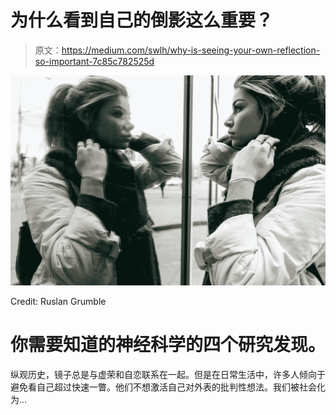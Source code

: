 # 为什么看到自己的倒影这么重要？

> 原文：<https://medium.com/swlh/why-is-seeing-your-own-reflection-so-important-7c85c782525d>

![](img/1868f46144fff1620caeb1befa72c270.png)

Credit: Ruslan Grumble

# 你需要知道的神经科学的四个研究发现。

纵观历史，镜子总是与虚荣和自恋联系在一起。但是在日常生活中，许多人倾向于避免看自己超过快速一瞥。他们不想激活自己对外表的批判性想法。我们被社会化为…